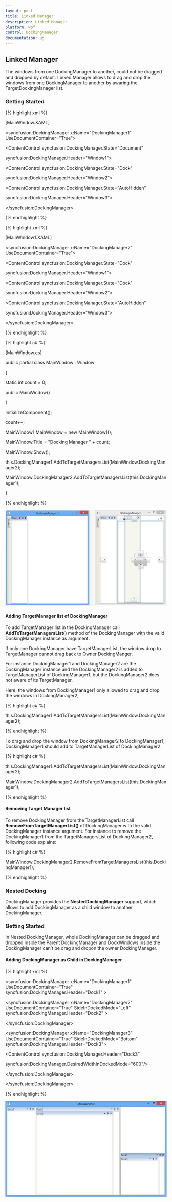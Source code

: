 ```yaml
---
layout: post
title: Linked Manager 
description: Linked Manager 
platform: wpf
control: DockingManager
documentation: ug
---
```

## Linked Manager 

The windows from one DockingManager to another, could not be dragged and dropped by default. Linked Manager allows to drag and drop the windows from one DockingManager to another by awaring the TargetDockingManager list.

### Getting Started

{% highlight xml %}

[MainWindow.XAML]

<syncfusion:DockingManager x:Name="DockingManager1" UseDocumentContainer="True">

<ContentControl syncfusion:DockingManager.State="Document"

syncfusion:DockingManager.Header="Window1"></ContentControl>

<ContentControl syncfusion:DockingManager.State="Dock"

syncfusion:DockingManager.Header="Window2"></ContentControl>

<ContentControl syncfusion:DockingManager.State="AutoHidden"

syncfusion:DockingManager.Header="Window3"></ContentControl>

</syncfusion:DockingManager>





{% endhighlight %}

{% highlight xml %}

[MainWindow1.XAML]

<syncfusion:DockingManager x:Name="DockingManager2" UseDocumentContainer="True">

<ContentControl syncfusion:DockingManager.State="Dock"

syncfusion:DockingManager.Header="Window1"></ContentControl>

<ContentControl syncfusion:DockingManager.State="Dock"

syncfusion:DockingManager.Header="Window2"></ContentControl>

<ContentControl syncfusion:DockingManager.State="AutoHidden"

syncfusion:DockingManager.Header="Window3"></ContentControl>

</syncfusion:DockingManager>                   





{% endhighlight %}

{% highlight c# %}

[MainWindow.cs]

public partial class MainWindow : Window

{

static int count = 0;



public MainWindow()

{

InitializeComponent();

count++;      

MainWindow1 MainWindow = new MainWindow1();

MainWindow.Title = "Docking Manager " + count;

MainWindow.Show();

this.DockingManager1.AddToTargetManagersList(MainWindow.DockingManager2);

MainWindow.DockingManager2.AddToTargetManagersList(this.DockingManager1);

}





{% endhighlight %}

![](LinkedManager_images/LinkedManager_img1.jpeg)


#### Adding TargetManager list of DockingManager

To add TargetManager list in the DockingManager call **AddToTargetManagersList()** method of the DockingManager with the valid DockingManager instance as argument.

If only one DockingManager have TargetManagerList, the window drop to TargetManager cannot drag back to Owner DockingManger. 

For instance DockingManager1 and DockingManager2 are the DockingManager instance and the DockingManager2 is added to TargetManagerList of DockingManager1, but the DockingManager2 does not aware of its TargetManager.

Here, the windows from DockingManager1 only allowed to drag and drop the windows in DockingManager2, 

{% highlight c# %}

this.DockingManager1.AddToTargetManagersList(MainWindow.DockingManager2);





{% endhighlight %}

To drag and drop the window from DockingManager2 to DockingManager1, DockingManager1 should add to TargetManagerList of DockingManager2.

{% highlight c# %}

this.DockingManager1.AddToTargetManagersList(MainWindow.DockingManager2);

MainWindow.DockingManager2.AddToTargetManagersList(this.DockingManager1);





{% endhighlight %}

#### Removing Target Manager list

To remove DockingManager from the TargetManagerList call **RemoveFromTargetManagerList()** of DockingManager with the valid DockingManager instance argument. For instance to remove the DockingManager1 from the TargetManagersList of DockingManager2, following code explains:

{% highlight c# %}

MainWindow.DockingManager2.RemoveFromTargetManagersList(this.DockingManager1);





{% endhighlight %}

### Nested Docking

DockingManager provides the **NestedDockingManager** support, which allows to add DockingManager as a child window to another DockingManager. 

### Getting Started

In Nested DockingManager, whole DockingManager can be dragged and dropped inside the Parent DockingManager and DockWindows inside the DockingManager can’t be drag and dropon the owner DockingManager.

#### Adding DockingManager as Child in DockingManager

{% highlight xml %}

<syncfusion:DockingManager x:Name="DockingManager1" UseDocumentContainer="True" syncfusion:DockingManager.Header="Dock1"   >

<ContentControl x:Name="Content1" syncfusion:DockingManager.Header="Dock1"/>

<syncfusion:DockingManager x:Name="DockingManager2" UseDocumentContainer="True" SideInDockedMode="Left" syncfusion:DockingManager.Header="Dock2"  >

<ContentControl syncfusion:DockingManager.Header="Dock2"                               syncfusion:DockingManager.DesiredWidthInDockedMode="600"></ContentControl>

</syncfusion:DockingManager>

<syncfusion:DockingManager x:Name="DockingManager3" UseDocumentContainer="True" SideInDockedMode="Bottom"  syncfusion:DockingManager.Header="Dock3">

<ContentControl syncfusion:DockingManager.Header="Dock3" 

syncfusion:DockingManager.DesiredWidthInDockedMode="600"/>

</syncfusion:DockingManager>

</syncfusion:DockingManager>





{% endhighlight %}

![](LinkedManager_images/LinkedManager_img2.jpeg)


